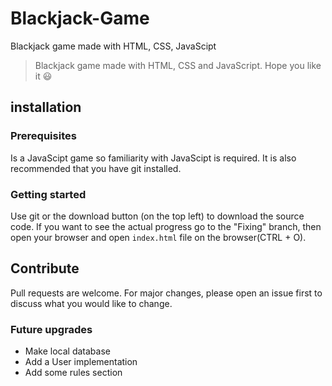 # Blackjack-Game
Blackjack game made with HTML, CSS, JavaScipt
>Blackjack game made with HTML, CSS and JavaScript. Hope you like it :smiley:
## installation
### Prerequisites
Is a JavaScipt game so familiarity with JavaScipt is required. It is also recommended that you have git installed.
### Getting started
Use git or the download button (on the top left) to download the source code. If you want to see the actual progress go to the "Fixing" branch, then open your browser and open `index.html` file on the browser(CTRL + O). 
## Contribute 
Pull requests are welcome. For major changes, please open an issue first to discuss what you would like to change.
### Future upgrades
- Make local database
- Add a User implementation
- Add some rules section
